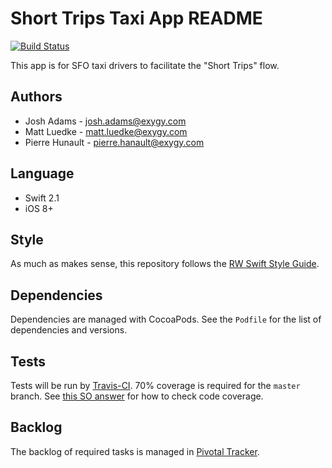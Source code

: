 Short Trips Taxi App README
===========================

[![Build Status](https://magnum.travis-ci.com/ExygySFO/sfo-short-trips-ios.svg?token=w6igzqTqs6Yzn78cFcG8&branch=master)](https://magnum.travis-ci.com/ExygySFO/sfo-short-trips-ios)

This app is for SFO taxi drivers to facilitate the "Short Trips" flow.

Authors
-------
* Josh Adams - josh.adams@exygy.com
* Matt Luedke - matt.luedke@exygy.com
* Pierre Hunault - pierre.hanault@exygy.com

Language
--------
* Swift 2.1
* iOS 8+

Style
-----
As much as makes sense, this repository follows the [RW Swift Style Guide](https://github.com/raywenderlich/swift-style-guide).

Dependencies
------------
Dependencies are managed with CocoaPods. See the `Podfile` for the list of dependencies and versions.

Tests
-----
Tests will be run by [Travis-CI](https://magnum.travis-ci.com/ExygySFO/sfo-short-trips-ios/). 70% coverage is required for the `master` branch. See [this SO answer](http://stackoverflow.com/questions/31096924/how-to-use-code-coverage-in-xcode-7/31099098#31099098) for how to check code coverage.

Backlog
-------
The backlog of required tasks is managed in [Pivotal Tracker](https://www.pivotaltracker.com/n/projects/1424798).
